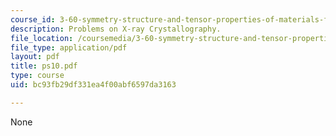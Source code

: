 ```yaml
---
course_id: 3-60-symmetry-structure-and-tensor-properties-of-materials-fall-2005
description: Problems on X-ray Crystallography.
file_location: /coursemedia/3-60-symmetry-structure-and-tensor-properties-of-materials-fall-2005/bc93fb29df331ea4f00abf6597da3163_ps10.pdf
file_type: application/pdf
layout: pdf
title: ps10.pdf
type: course
uid: bc93fb29df331ea4f00abf6597da3163

---
```

None
